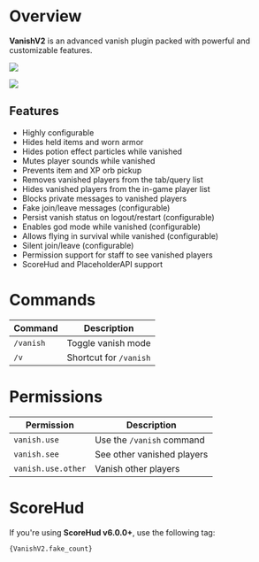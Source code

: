 # Overview

**VanishV2** is an advanced vanish plugin packed with powerful and customizable features.

[![](https://poggit.pmmp.io/shield.state/VanishV2)](https://poggit.pmmp.io/p/VanishV2)

[![](https://poggit.pmmp.io/shield.dl.total/VanishV2)](https://poggit.pmmp.io/p/VanishV2)

## Features

- Highly configurable  
- Hides held items and worn armor  
- Hides potion effect particles while vanished  
- Mutes player sounds while vanished  
- Prevents item and XP orb pickup  
- Removes vanished players from the tab/query list  
- Hides vanished players from the in-game player list  
- Blocks private messages to vanished players  
- Fake join/leave messages (configurable)  
- Persist vanish status on logout/restart (configurable)  
- Enables god mode while vanished (configurable)  
- Allows flying in survival while vanished (configurable)  
- Silent join/leave (configurable)  
- Permission support for staff to see vanished players  
- ScoreHud and PlaceholderAPI support  

# Commands

| Command   | Description            |
|-----------|------------------------|
| `/vanish` | Toggle vanish mode     |
| `/v`      | Shortcut for `/vanish` |

# Permissions

| Permission           | Description                          |
|----------------------|--------------------------------------|
| `vanish.use`         | Use the `/vanish` command            |
| `vanish.see`         | See other vanished players           |
| `vanish.use.other`   | Vanish other players                 |

# ScoreHud

If you're using **ScoreHud v6.0.0+**, use the following tag:

```
{VanishV2.fake_count}
```
